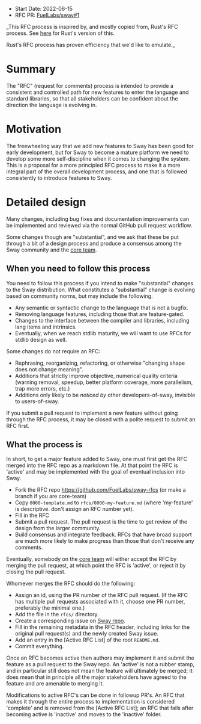 - Start Date: 2022-06-15
- RFC PR: [FuelLabs/sway#1](https://github.com/FuelLabs/sway-rfcs/pull/1)

_This RFC process is inspired by, and mostly copied from, Rust's RFC process. 
See [here](https://github.com/rust-lang/rfcs/blob/master/text/0002-rfc-process.md)
for Rust's version of this.

Rust's RFC process has proven efficiency that we'd like to emulate._

# Summary

The "RFC" (request for comments) process is intended to provide a
consistent and controlled path for new features to enter the language
and standard libraries, so that all stakeholders can be confident about
the direction the language is evolving in.

# Motivation

The freewheeling way that we add new features to Sway has been good for
early development, but for Sway to become a mature platform we need to
develop some more self-discipline when it comes to changing the system.
This is a proposal for a more principled RFC process to make it
a more integral part of the overall development process, and one that is
followed consistently to introduce features to Sway.

# Detailed design

Many changes, including bug fixes and documentation improvements can be
implemented and reviewed via the normal GitHub pull request workflow.

Some changes though are "substantial", and we ask that these be put
through a bit of a design process and produce a consensus among the Sway
community and the [core team].

## When you need to follow this process

You need to follow this process if you intend to make "substantial"
changes to the Sway distribution. What constitutes a "substantial"
change is evolving based on community norms, but may include the following.

   - Any semantic or syntactic change to the language that is not a bugfix.
   - Removing language features, including those that are feature-gated.
   - Changes to the interface between the compiler and libraries,
including lang items and intrinsics.
   - Eventually, when we reach stdlib maturity, we will want to use RFCs for
     stdlib design as well.

Some changes do not require an RFC:

   - Rephrasing, reorganizing, refactoring, or otherwise "changing shape
does not change meaning".
   - Additions that strictly improve objective, numerical quality
criteria (warning removal, speedup, better platform coverage, more
parallelism, trap more errors, etc.)
   - Additions only likely to be _noticed by_ other developers-of-sway,
invisible to users-of-sway.

If you submit a pull request to implement a new feature without going
through the RFC process, it may be closed with a polite request to
submit an RFC first.

## What the process is

In short, to get a major feature added to Sway, one must first get the
RFC merged into the RFC repo as a markdown file. At that point the RFC
is 'active' and may be implemented with the goal of eventual inclusion
into Sway.

* Fork the RFC repo https://github.com/FuelLabs/sway-rfcs (or make a branch if you are core-team)
* Copy `0000-template.md` to `rfcs/0000-my-feature.md` (where
'my-feature' is descriptive. don't assign an RFC number yet).
* Fill in the RFC
* Submit a pull request. The pull request is the time to get review of
the design from the larger community.
* Build consensus and integrate feedback. RFCs that have broad support
are much more likely to make progress than those that don't receive any
comments.

Eventually, somebody on the [core team] will either accept the RFC by
merging the pull request, at which point the RFC is 'active', or
reject it by closing the pull request.

Whomever merges the RFC should do the following:

* Assign an id, using the PR number of the RFC pull request. (If the RFC
  has multiple pull requests associated with it, choose one PR number,
  preferably the minimal one.)
* Add the file in the `rfcs/` directory.
* Create a corresponding issue on [Sway repo](https://github.com/FuelLabs/sway).
* Fill in the remaining metadata in the RFC header, including links for
  the original pull request(s) and the newly created Sway issue.
* Add an entry in the [Active RFC List] of the root `README.md`.
* Commit everything.

Once an RFC becomes active then authors may implement it and submit the
feature as a pull request to the Sway repo. An 'active' is not a rubber
stamp, and in particular still does not mean the feature will ultimately
be merged; it does mean that in principle all the major stakeholders
have agreed to the feature and are amenable to merging it.

Modifications to active RFC's can be done in followup PR's. An RFC that
makes it through the entire process to implementation is considered
'complete' and is removed from the [Active RFC List]; an RFC that fails
after becoming active is 'inactive' and moves to the 'inactive' folder.

[core team]: https://github.com/orgs/FuelLabs/teams/sway-compiler
